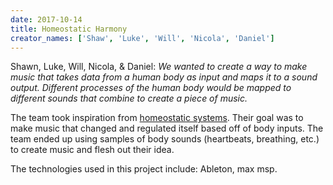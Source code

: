 ```yaml
---
date: 2017-10-14
title: Homeostatic Harmony
creator_names: ['Shaw', 'Luke', 'Will', 'Nicola', 'Daniel']
---
```


Shawn, Luke, Will, Nicola, & Daniel: *We wanted to create a way to make music that takes data from a human body as input and maps it to a sound output. Different processes of the human body would be mapped to different sounds that combine to create a piece of music.*

The team took inspiration from [homeostatic systems](http://www.dictionary.com/browse/homeostatic). Their goal was to make music that changed and regulated itself based off of body inputs. The team ended up using samples of body sounds (heartbeats, breathing, etc.) to create music and flesh out their idea.

The technologies used in this project include:
Ableton, max msp.
